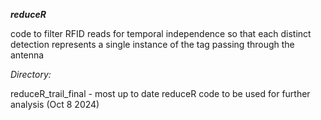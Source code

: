 ***reduceR***

code to filter RFID reads for temporal independence so that each distinct detection represents a single instance of the tag passing through the antenna

*Directory:*

reduceR_trail_final - most up to date reduceR code to be used for further analysis (Oct 8 2024) 
